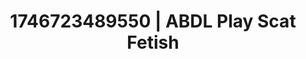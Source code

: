 ---
categories:
- Vocal tease
- Lustful narration
- AI-generated
- Slow strip tease
- Gender-fluid lovers
- ASMR
- Cosplay
- Hands behind back
image: /assets/images/1746723489550.jpg
layout: post
seo:
  description: Featured content with artistic Scat Fetish, ABDL Play. HD images available.
  keywords: Scat Fetish, ABDL Play
  og_image: /assets/images/1746723489550.jpg
  schema_type: VisualArtwork
tags:
- ABDL Play
- '#1746723489550'
- Scat Fetish
title: 1746723489550 | ABDL Play Scat Fetish
---